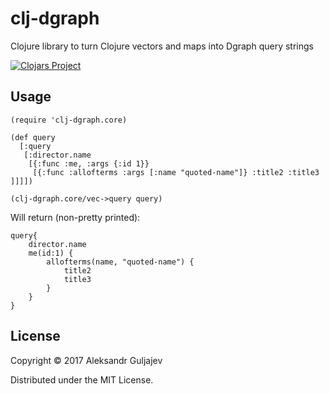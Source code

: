 # clj-dgraph

Clojure library to turn Clojure vectors and maps into Dgraph query strings

[![Clojars Project](https://img.shields.io/clojars/v/clj-dgraph.svg)](https://clojars.org/clj-dgraph)

## Usage


```
(require 'clj-dgraph.core)

(def query
  [:query
   [:director.name
    [{:func :me, :args {:id 1}}
     [{:func :allofterms :args [:name "quoted-name"]} :title2 :title3 ]]]])

(clj-dgraph.core/vec->query query)

```
Will return (non-pretty printed):

```
query{
    director.name
    me(id:1) {
        allofterms(name, "quoted-name") {
            title2
            title3
        }
    }
}
```

## License

Copyright © 2017 Aleksandr Guljajev

Distributed under the MIT License.
